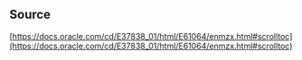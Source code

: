 ## Source

[https://docs.oracle.com/cd/E37838_01/html/E61064/enmzx.html#scrolltoc](https://docs.oracle.com/cd/E37838_01/html/E61064/enmzx.html#scrolltoc)